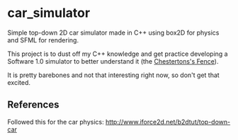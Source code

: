 # car_simulator

Simple top-down 2D car simulator made in C++ using box2D for physics and SFML for rendering.

This project is to dust off my C++ knowledge and get practice developing a Software 1.0 simulator to better understand it
(the [Chestertons's Fence](https://wiki.lesswrong.com/wiki/Chesterton%27s_Fence)).

It is pretty barebones and not that interesting right now, so don't get that excited.


## References

Followed this for the car physics: http://www.iforce2d.net/b2dtut/top-down-car